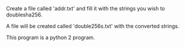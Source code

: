 Create a file called 'addr.txt' and fill it with the strings you wish to doublesha256.

A file will be created called 'double256s.txt' with the converted strings.

This program is a python 2 program.
